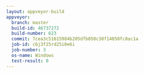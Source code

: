```yaml
---
layout: appveyor-build
appveyor:
  branch: master
  build-id: 46737272
  build-number: 623
  commit: 7cea3c51615984b205dfb050c30f14050fc8ac1a
  job-id: c6j3f25rd25i0e6i
  job-number: 3
  os-name: Windows
  test-result: 0
---
```

